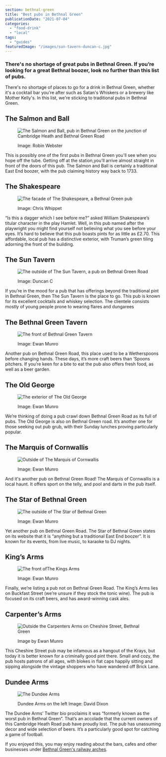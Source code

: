 ```yaml
---
section: bethnal-green
title: "Best pubs in Bethnal Green"
publicationDate: "2021-07-04"
categories: 
  - "food-drink"
  - "local"
tags: 
  - "guides"
featuredImage: "/images/sun-tavern-duncan-c.jpg"
---
```


### There's no shortage of great pubs in Bethnal Green. If you’re looking for a great Bethnal boozer, look no further than this list of pubs.

There's no shortage of places to go for a drink in Bethnal Green, whether it's a cocktail bar you're after such as Satan's Whiskers or a brewery like Mother Kelly's. In this list, we're sticking to traditional pubs in Bethnal Green.

## The Salmon and Ball

<figure>

![The Salmon and Ball, pub in Bethnal Green on the junction of Cambridge Heath and Bethnal Green Road](/images/salmon-and-ball-robin-webster.jpg)

<figcaption>

Image: Robin Webster

</figcaption>

</figure>

This is possibly one of the first pubs in Bethnal Green you'll see when you hope off the tube. Getting off at the station,you’ll arrive almost straight in front of the doors of this pub. The Salmon and Ball is certainly a traditional East End boozer, with the pub claiming history way back to 1733. 

## The Shakespeare

<figure>

![The facade of The Shakespeare, a Bethnal Green pub](/images/shakespare-chris-whippet.jpg)

<figcaption>

Image: Chris Whippet

</figcaption>

</figure>

“Is this a dagger which I see before me?” asked William Shakespeare’s titular character in the play Hamlet. Well, in this pub named after the playwright you might find yourself not believing what you see before your eyes. It’s hard to believe that this pub boasts pints for as little as £2.70. This affordable, local pub has a distinctive exterior, with Truman’s green tiling adorning the front of the building. 

## The Sun Tavern

<figure>

![The outside of The Sun Tavern, a pub on Bethnal Green Road](/images/sun-tavern-duncan-c.jpg)

<figcaption>

Image: Duncan C

</figcaption>

</figure>

If you’re in the mood for a pub that has offerings beyond the traditional pint in Bethnal Green, then The Sun Tavern is the place to go. This pub is known for its excellent cocktails and whiskey selection. The clientele consists mostly of young people prone to wearing flares and dungarees

## The Bethnal Green Tavern

<figure>

![The front of Bethnal Green Tavern](/images/bethnal-green-tavern-ewan-munro.jpg)

<figcaption>

Image: Ewan Munro

</figcaption>

</figure>

Another pub on Bethnal Green Road, this place used to be a Wetherspoons before changing hands. These days, it’s more craft beers than ‘Spoons pitchers. If you’re keen for a bite to eat the pub also offers fresh food, as well as a beer garden. 

## The Old George

<figure>

![The exterior of The Old George](/images/the-old-george-ewan-munro-1.jpg)

<figcaption>

Image: Ewan Munro

</figcaption>

</figure>

We’re thinking of doing a pub crawl down Bethnal Green Road as its full of pubs. The Old George is also on Bethnal Green road. It’s another one for those seeking out pub grub, with their Sunday lunches proving particularly popular. 

## The Marquis of Cornwallis

<figure>

![Outside of The Marquis of Cornwallis](/images/mARUIS-1.jpg)

<figcaption>

Image: Ewan Munro

</figcaption>

</figure>

And it's another pub on Bethnal Green Road! The Marquis of Cornwallis is a local haunt. It offers sport on the telly, and pool and darts in the pub itself.

## The Star of Bethnal Green

<figure>

![The outside of The Star of Bethnal Green](/images/star-of-bethnal-green-ewan-munro.jpg)

<figcaption>

Image: Ewan Munro

</figcaption>

</figure>

Yet another pub on Bethnal Green Road. The Star of Bethnal Green states on its website that it is “anything but a traditional East End boozer”. It is known for its events, from live music, to karaoke to DJ nights.

## King’s Arms

<figure>

![The front ofThe Kings Arms](/images/kings-arms-ewan-munro.jpg)

<figcaption>

Image: Ewan Munro

</figcaption>

</figure>

Finally, we’re listing a pub not on Bethnal Green Road. The King’s Arms lies on Buckfast Street (we’re unsure if they stock the tonic wine). The pub is focused on its craft beers, and has award-winning cask ales. 

## Carpenter’s Arms

<figure>

![Outside the Carpenters Arms on Cheshire Street, Bethnal Green](/images/carpenters-arms-outside-ewan-munro-1.jpg)

<figcaption>

Image by Ewan Munro

</figcaption>

</figure>

This Cheshire Street pub may be infamous as a hangout of the Krays, but today it is better known for a criminally good pint there. Small and cozy, the pub hosts patrons of all ages, with blokes in flat caps happily sitting and sipping alongside the vintage shoppers who have wandered off Brick Lane. 

## Dundee Arms

<figure>

![The Dundee Arms](/images/dundee-arms-david-dixon.jpg)

<figcaption>

Dundee Arms on the left Image: David Dixon

</figcaption>

</figure>

The Dundee Arms’ Twitter bio proclaims it was “formerly known as the worst pub in Bethnal Green”. That’s an accolade that the current owners of this Cambridge Heath Road pub have proudly lost. The pub has unassuming decor and wide selection of beers. It’s a particularly good spot for catching a game of football. 

If you enjoyed this, you may enjoy reading about the bars, cafes and other businesses under [Bethnal Green's railway arches](https://bethnalgreenlondon.co.uk/discovering-railway-arches/).
